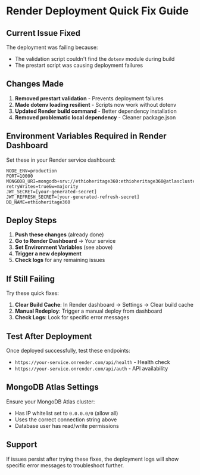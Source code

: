 # Render Deployment Quick Fix Guide

## Current Issue Fixed

The deployment was failing because:
- The validation script couldn't find the `dotenv` module during build
- The prestart script was causing deployment failures

## Changes Made

1. **Removed prestart validation** - Prevents deployment failures
2. **Made dotenv loading resilient** - Scripts now work without dotenv
3. **Updated Render build command** - Better dependency installation
4. **Removed problematic local dependency** - Cleaner package.json

## Environment Variables Required in Render Dashboard

Set these in your Render service dashboard:

```
NODE_ENV=production
PORT=10000
MONGODB_URI=mongodb+srv://ethioheritage360:ethioheritage360@atlascluster.lkj5o.mongodb.net/ethioheritage360?retryWrites=true&w=majority
JWT_SECRET=[your-generated-secret]
JWT_REFRESH_SECRET=[your-generated-refresh-secret]
DB_NAME=ethioheritage360
```

## Deploy Steps

1. **Push these changes** (already done)
2. **Go to Render Dashboard** → Your service
3. **Set Environment Variables** (see above)
4. **Trigger a new deployment**
5. **Check logs** for any remaining issues

## If Still Failing

Try these quick fixes:

1. **Clear Build Cache**: In Render dashboard → Settings → Clear build cache
2. **Manual Redeploy**: Trigger a manual deploy from dashboard
3. **Check Logs**: Look for specific error messages

## Test After Deployment

Once deployed successfully, test these endpoints:
- `https://your-service.onrender.com/api/health` - Health check
- `https://your-service.onrender.com/api/auth` - API availability

## MongoDB Atlas Settings

Ensure your MongoDB Atlas cluster:
- Has IP whitelist set to `0.0.0.0/0` (allow all)
- Uses the correct connection string above
- Database user has read/write permissions

## Support

If issues persist after trying these fixes, the deployment logs will show specific error messages to troubleshoot further.
